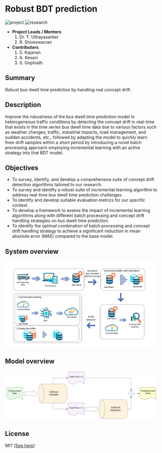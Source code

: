 # Robust BDT prediction

![project] ![research]

- <b>Project Leads / Mentors</b>
    1. Dr. T. Uthayasanker
    2. R. Shiveswarran
- <b>Contributors</b>
    1. S. Kajanan
    2. A. Kesavi
    3. S. Gopinath

## Summary

Robust bus dwell time prediction by handling real concept drift.

## Description

Improve the robustness of the bus dwell time prediction model in heterogeneous traffic conditions by detecting the concept drift in real-time that exists in the time series bus dwell time data due to various factors such as weather changes, traffic, industrial impacts, road management, and sudden accidents, etc., followed by adapting the model to quickly learn from drift samples within a short period by introducing a novel batch processing approach employing incremental learning with an active strategy into that BDT model.​

## Objectives

- To survey, identify, and develop a comprehensive suite of concept drift detection algorithms tailored to our research.​
- To survey and identify a robust suite of incremental learning algorithm to address real-time bus dwell time prediction challenges.​
- To identify and develop suitable evaluation metrics for our specific context.​
- To develop a framework to assess the impact of incremental learning algorithms along with different batch processing and concept drift handling strategies on bus dwell time prediction.​
- To identify the optimal combination of batch processing and concept drift handling strategy to achieve a significant reduction in mean absolute error (MAE) compared to the base model.

## System overview

![sys-overview](./images/sys-overview.jpg)

## Model overview

![model-overview](./images/model-overview.png)

## License

MIT [[See here](https://github.com/kajanan1212/robust-bdt-prediction/blob/master/LICENSE)]


[project]: https://img.shields.io/badge/-Project-blue
[research]: https://img.shields.io/badge/-Research-yellowgreen
